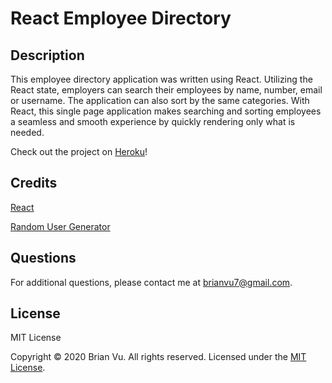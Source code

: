 # React Employee Directory

## Description
    
This employee directory application was written using React. Utilizing the React state, employers can search their employees by name, number, email or username. The application can also sort by the same categories. With React, this single page application makes searching and sorting employees a seamless and smooth experience by quickly rendering only what is needed.

Check out the project on [Heroku](https://murmuring-tundra-26686.herokuapp.com/)!

## Credits

[React](https://reactjs.org/)

[Random User Generator](https://randomuser.me/)

## Questions

For additional questions, please contact me at brianvu7@gmail.com.

## License

MIT License

Copyright © 2020 Brian Vu. All rights reserved. Licensed under the [MIT License](https://github.com/b-vu/employee-directory/blob/master/LICENSE).